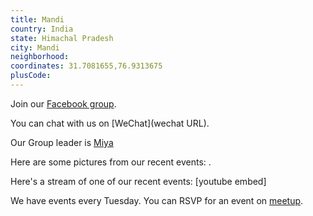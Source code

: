 ```yaml
---
title: Mandi
country: India
state: Himachal Pradesh
city: Mandi
neighborhood: 
coordinates: 31.7081655,76.9313675
plusCode:
---
```

Join our [Facebook group](https://www.facebook.com/groups/free.code.camp.mandi).

You can chat with us on [WeChat](wechat URL).

Our Group leader is [Miya](freecodecamp.org/miya)

Here are some pictures from our recent events:
![]().

Here's a stream of one of our recent events:
[youtube embed]

We have events every Tuesday. You can RSVP for an event on [meetup](meetupurl).
